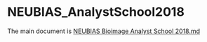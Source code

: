 # NEUBIAS_AnalystSchool2018

The main document is [NEUBIAS Bioimage Analyst School 2018.md](https://github.com/miura/NEUBIAS_AnalystSchool2018/blob/master/NEUBIAS%20Bioimage%20Analyst%20School%202018.md)
